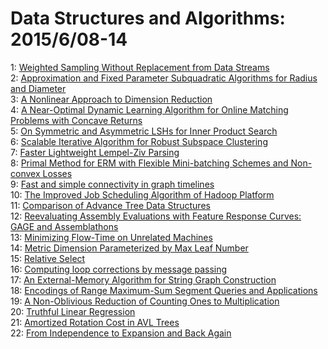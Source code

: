 # Data Structures and Algorithms: 2015/6/08-14  
1: [Weighted Sampling Without Replacement from Data Streams](https://doi.org/10.48550/arXiv.1506.01747)  
2: [Approximation and Fixed Parameter Subquadratic Algorithms for Radius and  Diameter](https://doi.org/10.48550/arXiv.1506.01799)  
3: [A Nonlinear Approach to Dimension Reduction](https://doi.org/10.48550/arXiv.0907.5477)  
4: [A Near-Optimal Dynamic Learning Algorithm for Online Matching Problems  with Concave Returns](https://doi.org/10.48550/arXiv.1307.5934)  
5: [On Symmetric and Asymmetric LSHs for Inner Product Search](https://doi.org/10.48550/arXiv.1410.5518)  
6: [Scalable Iterative Algorithm for Robust Subspace Clustering](https://doi.org/10.48550/arXiv.1503.01578)  
7: [Faster Lightweight Lempel-Ziv Parsing](https://doi.org/10.48550/arXiv.1504.06712)  
8: [Primal Method for ERM with Flexible Mini-batching Schemes and Non-convex  Losses](https://doi.org/10.48550/arXiv.1506.02227)  
9: [Fast and simple connectivity in graph timelines](https://doi.org/10.48550/arXiv.1506.02973)  
10: [The Improved Job Scheduling Algorithm of Hadoop Platform](https://doi.org/10.48550/arXiv.1506.03004)  
11: [Comparison of Advance Tree Data Structures](https://doi.org/10.48550/arXiv.1209.6495)  
12: [Reevaluating Assembly Evaluations with Feature Response Curves: GAGE and  Assemblathons](https://doi.org/10.48550/arXiv.1210.1095)  
13: [Minimizing Flow-Time on Unrelated Machines](https://doi.org/10.48550/arXiv.1401.7284)  
14: [Metric Dimension Parameterized by Max Leaf Number](https://doi.org/10.48550/arXiv.1506.01749)  
15: [Relative Select](https://doi.org/10.48550/arXiv.1506.03262)  
16: [Computing loop corrections by message passing](https://doi.org/10.48550/arXiv.1211.6969)  
17: [An External-Memory Algorithm for String Graph Construction](https://doi.org/10.48550/arXiv.1405.7520)  
18: [Encodings of Range Maximum-Sum Segment Queries and Applications](https://doi.org/10.48550/arXiv.1410.2847)  
19: [A Non-Oblivious Reduction of Counting Ones to Multiplication](https://doi.org/10.48550/arXiv.1506.03473)  
20: [Truthful Linear Regression](https://doi.org/10.48550/arXiv.1506.03489)  
21: [Amortized Rotation Cost in AVL Trees](https://doi.org/10.48550/arXiv.1506.03528)  
22: [From Independence to Expansion and Back Again](https://doi.org/10.48550/arXiv.1506.03676)  
